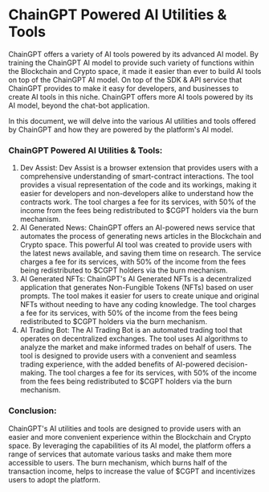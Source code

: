# ChainGPT Powered AI Utilities & Tools

ChainGPT offers a variety of AI tools powered by its advanced AI model. By training the ChainGPT AI model to provide such variety of functions within the Blockchain and Crypto space, it made it easier than ever to build AI tools on top of the ChainGPT AI model. On top of the SDK & API service that ChainGPT provides to make it easy for developers, and businesses to create AI tools in this niche. ChainGPT offers more AI tools powered by its AI model, beyond the chat-bot application.

In this document, we will delve into the various AI utilities and tools offered by ChainGPT and how they are powered by the platform's AI model.



### ChainGPT Powered AI Utilities & Tools:

1. Dev Assist: Dev Assist is a browser extension that provides users with a comprehensive understanding of smart-contract interactions. The tool provides a visual representation of the code and its workings, making it easier for developers and non-developers alike to understand how the contracts work. The tool charges a fee for its services, with 50% of the income from the fees being redistributed to $CGPT holders via the burn mechanism.
2. AI Generated News: ChainGPT offers an AI-powered news service that automates the process of generating news articles in the Blockchain and Crypto space. This powerful AI tool was created to provide users with the latest news available, and saving them time on research. The service charges a fee for its services, with 50% of the income from the fees being redistributed to $CGPT holders via the burn mechanism.
3. AI Generated NFTs: ChainGPT's AI Generated NFTs is a decentralized application that generates Non-Fungible Tokens (NFTs) based on user prompts. The tool makes it easier for users to create unique and original NFTs without needing to have any coding knowledge. The tool charges a fee for its services, with 50% of the income from the fees being redistributed to $CGPT holders via the burn mechanism.
4. AI Trading Bot: The AI Trading Bot is an automated trading tool that operates on decentralized exchanges. The tool uses AI algorithms to analyze the market and make informed trades on behalf of users. The tool is designed to provide users with a convenient and seamless trading experience, with the added benefits of AI-powered decision-making. The tool charges a fee for its services, with 50% of the income from the fees being redistributed to $CGPT holders via the burn mechanism.



### Conclusion:

ChainGPT's AI utilities and tools are designed to provide users with an easier and more convenient experience within the Blockchain and Crypto space. By leveraging the capabilities of its AI model, the platform offers a range of services that automate various tasks and make them more accessible to users. The burn mechanism, which burns half of the transaction income, helps to increase the value of $CGPT and incentivizes users to adopt the platform.
